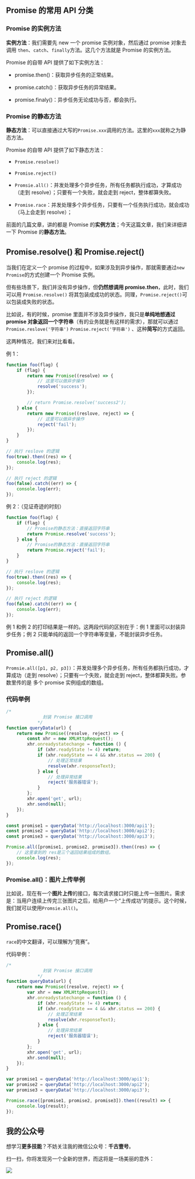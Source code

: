 ## Promise 的常用 API 分类

### Promise 的实例方法

**实例方法**：我们需要先 new 一个 promise 实例对象，然后通过 promise 对象去调用 `then`、`catch`、`finally`方法。这几个方法就是 Promise 的实例方法。

Promise 的自带 API 提供了如下实例方法：

-   promise.then()：获取异步任务的正常结果。

-   promise.catch()：获取异步任务的异常结果。

-   promise.finaly()：异步任务无论成功与否，都会执行。

### Promise 的静态方法

**静态方法**：可以直接通过大写的`Promise.xxx`调用的方法。这里的`xxx`就称之为静态方法。

Promise 的自带 API 提供了如下静态方法：

-   `Promise.resolve()`

-   `Promise.reject()`

-   `Promsie.all()`：并发处理多个异步任务，所有任务都执行成功，才算成功（走到 resolve）；只要有一个失败，就会走到 reject，整体都算失败。

-   `Promise.race`：并发处理多个异步任务，只要有一个任务执行成功，就会成功（马上会走到 resolve）；

前面的几篇文章，讲的都是 Promise 的**实例方法**；今天这篇文章，我们来详细讲一下 Promise 的**静态方法**。

## Promise.resolve() 和 Promise.reject()

当我们在定义一个 promise 的过程中，如果涉及到异步操作，那就需要通过`new Promise`的方式创建一个 Promise 实例。

但有些场景下，我们并没有异步操作，但**仍然想调用 promise.then**，此时，我们可以用 `Promise.resolve()` 将其包装成成功的状态。同理，`Promise.reject()`可以包装成失败的状态。

比如说，有的时候，promise 里面并不涉及异步操作，我只是**单纯地想通过 promise 对象返回一个字符串**（有的业务就是有这样的需求），那就可以通过 `Promise.reslove('字符串')` `Promise.reject('字符串')` 、这种**简写**的方式返回。

这两种情况，我们来对比看看。

例 1：

```js
function foo(flag) {
    if (flag) {
        return new Promise((resolve) => {
            // 这里可以做异步操作
            resolve('success');
        });

        // return Promise.resolve('success2');
    } else {
        return new Promise((reslove, reject) => {
            // 这里可以做异步操作
            reject('fail');
        });
    }
}

// 执行 reslove 的逻辑
foo(true).then((res) => {
    console.log(res);
});

// 执行 reject 的逻辑
foo(false).catch((err) => {
    console.log(err);
});
```

例 2：（见证奇迹的时刻）

```js
function foo(flag) {
    if (flag) {
        // Promise的静态方法：直接返回字符串
        return Promise.resolve('success');
    } else {
        // Promise的静态方法：直接返回字符串
        return Promise.reject('fail');
    }
}

// 执行 reslove 的逻辑
foo(true).then((res) => {
    console.log(res);
});

// 执行 reject 的逻辑
foo(false).catch((err) => {
    console.log(err);
});
```

例 1 和例 2 的打印结果是一样的。这两段代码的区别在于：例 1 里面可以封装异步任务；例 2 只能单纯的返回一个字符串等变量，不能封装异步任务。

## Promise.all()

`Promsie.all([p1, p2, p3])`：并发处理多个异步任务，所有任务都执行成功，才算成功（走到 resolve）；只要有一个失败，就会走到 reject，整体都算失败。参数里传的是 多个 promise 实例组成的数组。

### 代码举例

```js
/*
              封装 Promise 接口调用
            */
function queryData(url) {
    return new Promise((resolve, reject) => {
        const xhr = new XMLHttpRequest();
        xhr.onreadystatechange = function () {
            if (xhr.readyState != 4) return;
            if (xhr.readyState == 4 && xhr.status == 200) {
                // 处理正常结果
                resolve(xhr.responseText);
            } else {
                // 处理异常结果
                reject('服务器错误');
            }
        };
        xhr.open('get', url);
        xhr.send(null);
    });
}

const promise1 = queryData('http://localhost:3000/api1');
const promise2 = queryData('http://localhost:3000/api2');
const promise3 = queryData('http://localhost:3000/api3');

Promise.all([promise1, promise2, promise3]).then((res) => {
    // 这里拿到的 res是三个返回结果组成的数组。
    console.log(res);
});
```

### Promise.all()：图片上传举例

比如说，现在有一个**图片上传**的接口，每次请求接口时只能上传一张图片。需求是：当用户连续上传完三张图片之后，给用户一个“上传成功”的提示。这个时候，我们就可以使用`Promsie.all()`。

## Promise.race()

`race`的中文翻译，可以理解为“竞赛”。

代码举例：

```js
/*
              封装 Promise 接口调用
            */
function queryData(url) {
    return new Promise((resolve, reject) => {
        var xhr = new XMLHttpRequest();
        xhr.onreadystatechange = function () {
            if (xhr.readyState != 4) return;
            if (xhr.readyState == 4 && xhr.status == 200) {
                // 处理正常结果
                resolve(xhr.responseText);
            } else {
                // 处理异常结果
                reject('服务器错误');
            }
        };
        xhr.open('get', url);
        xhr.send(null);
    });
}

var promise1 = queryData('http://localhost:3000/api1');
var promise2 = queryData('http://localhost:3000/api2');
var promise3 = queryData('http://localhost:3000/api3');

Promise.race([promise1, promise2, promise3]).then((result) => {
    console.log(result);
});
```

## 我的公众号

想学习**更多技能**？不妨关注我的微信公众号：**千古壹号**。

扫一扫，你将发现另一个全新的世界，而这将是一场美丽的意外：

![](https://img.smyhvae.com/20200102.png)
